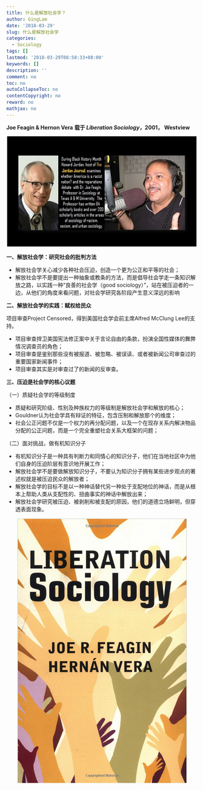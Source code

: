 ```yaml
---
title: 什么是解放社会学？
author: GingLam
date: '2018-03-29'
slug: 什么是解放社会学
categories:
  - Sociology
tags: []
lastmod: '2018-03-29T08:58:33+08:00'
keywords: []
description: ''
comment: no
toc: no
autoCollapseToc: no
contentCopyright: no
reward: no
mathjax: no
---
```


**Joe Feagin & Hernon Vera**
**载于 *Liberation Sociology*，2001， Westview**

<div align=center><img src="https://raw.githubusercontent.com/GingLam/Storage/master/2018.3.29.3.jpg"></div>


**一、解放社会学：研究社会的批判方法**

- 解放社会学关心减少各种社会压迫，创造一个更为公正和平等的社会；
- 解放社会学不是要提出一种抽象或教条的方法，而是倡导社会学走一条知识解放之路，以实践一种“良善的社会学（good sociology）”，站在被压迫者的一边，从他们的角度来看问题，对社会学研究各阶段产生意义深远的影响

<!--more-->

**二、解放社会学的实践：赋权给民众**

项目审查Project Censored，得到美国社会学会前主席Alfred McClung Lee的支持。

- 项目审查捍卫美国宪法修正案中关于言论自由的条款，扮演全国性媒体的舞弊情况调查员的角色；
- 项目审查是鉴别那些没有被报道、被忽略、被误读、或者被新闻公司审查过的重要国家新闻事件；
- 项目审查其实是对审查过了的新闻的反审查。

**三、压迫是社会学的核心议题**

（一）质疑社会学的等级制度

- 质疑和研究阶级、性别及种族权力的等级制是解放社会学和解放的核心；
- Gouldner认为社会学具有辩证的特征，包含压制和解放那个的维度；
- 社会公正问题不仅是一个权力的再分配问题，以及一个在现存关系内解决物品分配的公正问题，而是一个完全重塑社会关系大框架的问题；

（二）面对挑战，做有机知识分子

- 有机知识分子是一种具有判断力和同情心的知识分子，他们在当地社区中为他们自身的压迫阶层有意识地开展工作；
- 解放社会学不是要做解放知识分子，不要认为知识分子拥有某些进步观点的著述权就是被压迫民众的解放者；
- 解放社会学的目标不是以一种神话替代另一种处于支配地位的神话，而是从根本上帮助人类从支配性的、扭曲事实的神话中解放出来；
- 解放社会学研究被压迫、被剥削和被支配的原因，他们的道德立场鲜明，但穿透表面现象。

<div align=center><img src="https://raw.githubusercontent.com/GingLam/Storage/master/2018.3.29.png"></div>
